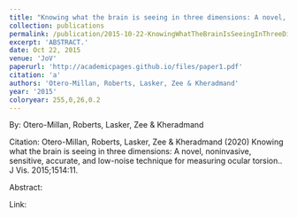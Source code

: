 ```yaml
---
title: "Knowing what the brain is seeing in three dimensions: A novel, noninvasive, sensitive, accurate, and low-noise technique for measuring ocular torsion."
collection: publications
permalink: /publication/2015-10-22-KnowingWhatTheBrainIsSeeingInThreeDimensions_ANovel_Noninvasive
excerpt: 'ABSTRACT.'
date: Oct 22, 2015
venue: 'JoV'
paperurl: 'http://academicpages.github.io/files/paper1.pdf'
citation: 'a'
authors: 'Otero-Millan, Roberts, Lasker, Zee & Kheradmand'
year: '2015'
coloryear: 255,0,26,0.2
---
```


By: Otero-Millan, Roberts, Lasker, Zee & Kheradmand

Citation: Otero-Millan, Roberts, Lasker, Zee & Kheradmand (2020) Knowing what the brain is seeing in three dimensions: A novel, noninvasive, sensitive, accurate, and low-noise technique for measuring ocular torsion.. J Vis. 2015;1514:11. 

Abstract: 

Link: 
